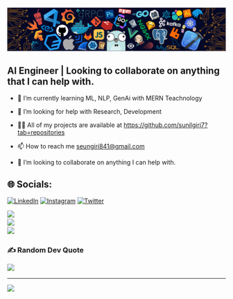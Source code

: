 <p align="center"><img src="https://raw.githubusercontent.com/KevinPatel04/KevinPatel04/master/header.png"></p>

<p align="center"> <h2>              AI Engineer | Looking to collaborate on anything that I can help with.</h2>
<p align="center">

-  🌱 I’m currently learning ML, NLP, GenAi with MERN Teachnology

- 🤝 I’m looking for help with Research, Development

- 👨‍💻 All of my projects are available at https://github.com/sunilgiri7?tab=repositories

- 📫 How to reach me seungiri841@gmail.com
  
- 💞️ I’m looking to collaborate on anything I can help with.


## 🌐 Socials:
[![LinkedIn](https://img.shields.io/badge/LinkedIn-%230077B5.svg?logo=linkedin&logoColor=white)](https://linkedin.com/in/www.linkedin.com/in/sunil-giri77) 
[![Instagram](https://img.shields.io/badge/Instagram-%23E4405F.svg?logo=instagram&logoColor=white)](https://www.instagram.com/thenameissunil7/) 
[![Twitter](https://img.shields.io/badge/Twitter-%231DA1F2.svg?logo=twitter&logoColor=white)](https://twitter.com/sunilgiri77)

<!-- Proudly created with GPRM ( https://gprm.itsvg.in ) -->
![](https://github-readme-stats.vercel.app/api?username=sunilgiri7&theme=dark&hide_border=true&include_all_commits=false&count_private=false)<br/>
![](https://github-readme-streak-stats.herokuapp.com/?user=sunilgiri7&theme=dark&hide_border=true)<br/>
![](https://github-readme-stats.vercel.app/api/top-langs/?username=sunilgiri7&theme=dark&hide_border=true&include_all_commits=false&count_private=false&layout=compact)

### ✍️ Random Dev Quote
![](https://quotes-github-readme.vercel.app/api?type=horizontal&theme=radical)

---
[![](https://visitcount.itsvg.in/api?id=sunilgiri7&icon=2&color=0)](https://visitcount.itsvg.in)

<!-- Proudly created with GPRM ( https://gprm.itsvg.in ) -->
